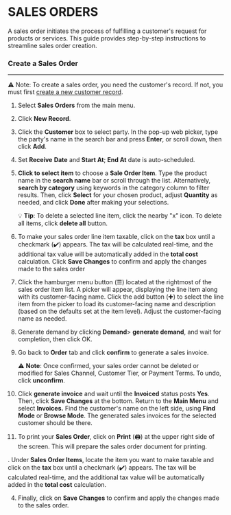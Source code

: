 
# SALES ORDERS

A sales order initiates the process of fulfilling a customer's request for products or services. This guide provides step-by-step instructions to streamline sales order creation.
### Create a Sales Order
______________________
⚠️ Note: To create a sales order, you need the customer's record. If not, you must first [create a new customer record](https://github.com/Fx-Professional-Services/HorizonDocs/blob/sales_order/Horizon%20User%20Guide/03%20Customers/Create%20a%20New%20Customer%20Record.md).

1. Select **Sales Orders** from the main menu. 

2. Click **New Record**.

3. Click the **Customer** box to select party. In the pop-up web picker, type the party's name in the search bar and press **Enter**, or scroll down, then click **Add**.

4. Set **Receive** **Date** and **Start At**; **End At** date is auto-scheduled.

5. **Click to select item** to choose a **Sale Order Item**. Type the product name in the **search name** bar or scroll through the list. Alternatively, **search by category** using keywords in the category column to filter results. Then, click **Select** for your chosen product, adjust **Quantity** as needed, and click **Done** after making your selections. 

	 💡 **Tip**: To delete a selected line item,  click the nearby "x" icon. To delete all items, click **delete all** button.

6. To make your sales order line item taxable, click on the **tax** box until a checkmark (✔️) appears. The tax will be calculated real-time, and the additional tax value will be automatically added in the **total cost** calculation. Click **Save Changes** to confirm and apply the changes made to the sales order

7. Click the hamburger menu button (☰) located at the rightmost of the sales order item list. A picker will appear, displaying the line item along with its customer-facing name. Click the add button (✚) to select the line item from the picker to load its customer-facing name and description (based on the defaults set at the item level). Adjust the customer-facing name as needed.

8. Generate demand by clicking **Demand**> **generate demand**, and wait for completion, then click OK. 

9. Go back to **Order** tab and click **confirm** to generate a sales invoice. 

	⚠️ **Note**:  Once confirmed, your sales order cannot be deleted or modified for Sales Channel, Customer Tier, or Payment Terms. To undo, click **unconfirm**.

10. Click **generate invoice** and wait until the **Invoiced** status posts **Yes**. Then, click **Save Changes** at the bottom. Return to the **Main Menu** and select **Invoices.** Find the customer's name on the left side, using **Find Mode** or **Browse Mode**. The generated sales invoices for the selected customer should be there. 

10. To print your **Sales Order**, click on **Print** (🖨️) at the upper right side of the screen. This will prepare the sales order document for printing.


. Under **Sales Order Items**, locate the item you want to make taxable and click on the **tax** box until a checkmark (✔️) appears. The tax will be calculated real-time, and the additional tax value will be automatically added in the **total cost** calculation.

4. Finally, click on **Save Changes** to confirm and apply the changes made to the sales order.